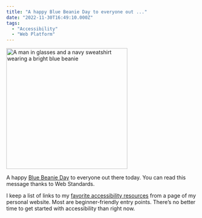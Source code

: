 ```yaml
---
title: "A happy Blue Beanie Day to everyone out ..."
date: "2022-11-30T16:49:10.000Z"
tags: 
  - "Accessibility"
  - "Web Platform"
---
```


<img src="/img/note-images/5b170eed3f-1024x1024.jpg" alt="A man in glasses and a navy sweatshirt wearing a bright blue beanie" height="320" width="320">

A happy [Blue Beanie Day](https://en.m.wikipedia.org/wiki/Blue_Beanie_Day) to everyone out there today. You can read this message thanks to Web Standards.

I keep a list of links to my [favorite accessibility resources](https://nicksimson.com/accessibility/) from a page of my personal website. Most are beginner-friendly entry points. There’s no better time to get started with accessibility than right now.
